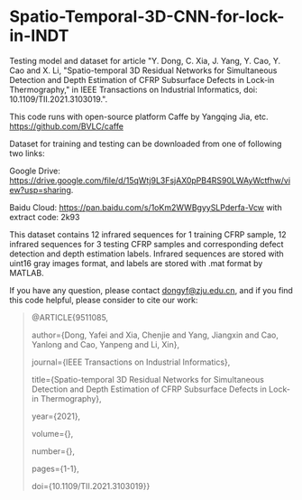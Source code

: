 # Spatio-Temporal-3D-CNN-for-lock-in-INDT
Testing model and dataset for article "Y. Dong, C. Xia, J. Yang, Y. Cao, Y. Cao and X. Li, "Spatio-temporal 3D Residual Networks for Simultaneous Detection and Depth Estimation of CFRP Subsurface Defects in Lock-in Thermography," in IEEE Transactions on Industrial Informatics, doi: 10.1109/TII.2021.3103019.".

This code runs with open-source platform Caffe by Yangqing Jia, etc. https://github.com/BVLC/caffe

Dataset for training and testing can be downloaded from one of following two links:

Google Drive: https://drive.google.com/file/d/15qWtj9L3FsjAX0pPB4RS90LWAyWctfhw/view?usp=sharing.

Baidu Cloud: https://pan.baidu.com/s/1oKm2WWBgyySLPderfa-Vcw with extract code: 2k93

This dataset contains 12 infrared sequences for 1 training CFRP sample, 12 infrared sequences for 3 testing CFRP samples and corresponding defect detection and depth estimation labels. Infrared sequences are stored with uint16 gray images format, and labels are stored with .mat format by MATLAB.

If you have any question, please contact dongyf@zju.edu.cn, and if you find this code helpful, please consider to cite our work:

>@ARTICLE{9511085,
>
>  author={Dong, Yafei and Xia, Chenjie and Yang, Jiangxin and Cao, Yanlong and Cao, Yanpeng and Li, Xin},
>
>  journal={IEEE Transactions on Industrial Informatics}, 
>  
>  title={Spatio-temporal 3D Residual Networks for Simultaneous Detection and Depth Estimation of CFRP Subsurface Defects in Lock-in Thermography}, 
>  
>  year={2021},
>  
>  volume={},
>  
>  number={},
>  
>  pages={1-1},
>  
>  doi={10.1109/TII.2021.3103019}}
